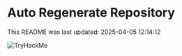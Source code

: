 # Auto Regenerate Repository

This README was last updated: 2025-04-05 12:14:12

 ![TryHackMe](https://tryhackme.com/badge/533634)